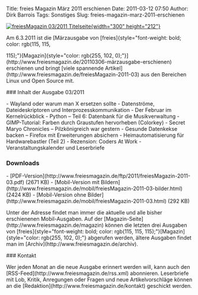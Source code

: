 Title: freies Magazin März 2011 erschienen
Date: 2011-03-12 07:50
Author: Dirk Barrois
Tags: Sonstiges
Slug: freies-magazin-marz-2011-erschienen

[![freiesMagazin 03/2011
Titelseite](http://www.freiesmagazin.de/system/files/freiesmagazin-2011-03.png){width="300"
height="212"}](http://www.freiesmagazin.de/system/files/freiesmagazin-2011-03.png)

</p>
Am 6.3.2011 ist die [Märzausgabe von
[freies]{style="font-weight: bold; color: rgb(115, 115,<br /></p><p>115);"}[Magazin]{style="color: rgb(255, 102, 0);"}](http://www.freiesmagazin.de/20110306-märzausgabe-erschienen)
erschienen und bringt [viele spannende
Artikel](http://www.freiesmagazin.de/freiesMagazin-2011-03) aus den
Bereichen Linux und Open Source mit.

</p>
### Inhalt der Ausgabe 03/2011

</p>
-   Wayland oder warum man X ersetzen sollte
-   Datenströme, Dateideskriptoren und Interprozesskommunikation
-   Der Februar im Kernelrückblick
-   Python – Teil 6: Datenbank für die Musikverwaltung
-   GIMP-Tutorial: Farben durch Graustufen hervorheben (Colorkey)
-   Secret Maryo Chronicles – Pilzkönigreich war gestern
-   Gesunde Datenkekse backen – Firefox mit Erweiterungen absichern
-   Heimautomatisierung für Hardwarebastler (Teil 2)
-   Rezension: Coders At Work
-   Veranstaltungskalender und Leserbriefe

</p>
<!--break--><!--break-->

### Downloads

</p>
-   [PDF-Version](http://www.freiesmagazin.de/ftp/2011/freiesMagazin-2011-03.pdf)
    (2671 KB)
-   [Mobil-Version mit
    Bildern](http://www.freiesmagazin.de/mobil/freiesMagazin-2011-03-bilder.html)
    (2424 KB)
-   [Mobil-Version ohne
    Bilder](http://www.freiesmagazin.de/mobil/freiesMagazin-2011-03.html)
    (292 KB)

</p>
Unter der Adresse <http://freiesmagazin.de/mobil/> findet man immer die
aktuelle und alle bisher erschienenen Mobil-Ausgaben. Auf der
[Magazin-Seite](http://www.freiesmagazin.de/magazin) können die letzten
drei Ausgaben von
[freies]{style="font-weight: bold; color: rgb(115, 115, 115);"}[Magazin]{style="color: rgb(255, 102, 0);"}
abgerufen werden, ältere Ausgaben findet man im
[Archiv](http://www.freiesmagazin.de/archiv).

</p>
### Kontakt

</p>
Wer jeden Monat an die neue Ausgabe erinnert werden will, kann auch den
[RSS-Feed](http://www.freiesmagazin.de/rss.xml) abonnieren. Leserbriefe
mit Lob, Kritik, Anregungen oder Fragen und neue Artikelvorschläge
können an die [Redaktion](http://www.freiesmagazin.de/kontakt) geschickt
werden.

</p>

